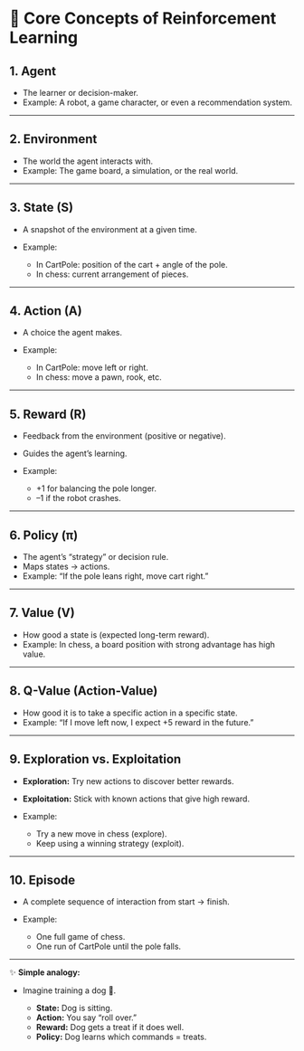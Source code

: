 # 🔹 Core Concepts of Reinforcement Learning

## 1. **Agent**

* The learner or decision-maker.
* Example: A robot, a game character, or even a recommendation system.

---

## 2. **Environment**

* The world the agent interacts with.
* Example: The game board, a simulation, or the real world.

---

## 3. **State (S)**

* A snapshot of the environment at a given time.
* Example:

  * In CartPole: position of the cart + angle of the pole.
  * In chess: current arrangement of pieces.

---

## 4. **Action (A)**

* A choice the agent makes.
* Example:

  * In CartPole: move left or right.
  * In chess: move a pawn, rook, etc.

---

## 5. **Reward (R)**

* Feedback from the environment (positive or negative).
* Guides the agent’s learning.
* Example:

  * +1 for balancing the pole longer.
  * –1 if the robot crashes.

---

## 6. **Policy (π)**

* The agent’s “strategy” or decision rule.
* Maps states → actions.
* Example: “If the pole leans right, move cart right.”

---

## 7. **Value (V)**

* How good a state is (expected long-term reward).
* Example: In chess, a board position with strong advantage has high value.

---

## 8. **Q-Value (Action-Value)**

* How good it is to take a specific action in a specific state.
* Example: “If I move left now, I expect +5 reward in the future.”

---

## 9. **Exploration vs. Exploitation**

* **Exploration:** Try new actions to discover better rewards.
* **Exploitation:** Stick with known actions that give high reward.
* Example:

  * Try a new move in chess (explore).
  * Keep using a winning strategy (exploit).

---

## 10. **Episode**

* A complete sequence of interaction from start → finish.
* Example:

  * One full game of chess.
  * One run of CartPole until the pole falls.

---

✨ **Simple analogy:**

* Imagine training a dog 🐶.

  * **State:** Dog is sitting.
  * **Action:** You say “roll over.”
  * **Reward:** Dog gets a treat if it does well.
  * **Policy:** Dog learns which commands = treats.
